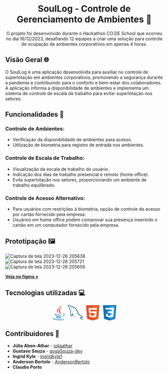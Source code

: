 <h1 align="center">
  SoulLog - Controle de Gerenciamento de Ambientes 🏢
</h1>

<p align="center">
O projeto foi desenvolvido durante o Hackathon CO.DE School que ocorreu no dia 16/12/2023, desafiando 12 equipes a criar uma solução para controle de ocupação de ambientes corporativos em apenas 4 horas.
</p>

## Visão Geral 🌐

O SoulLog é uma aplicação desenvolvida para auxiliar no controle de superlotação em ambientes corporativos, promovendo a segurança durante a pandemia e contribuindo para o conforto e bem-estar dos colaboradores. A aplicação informa a disponibilidade de ambientes e implementa um sistema de controle de escala de trabalho para evitar superlotação nos setores.

## Funcionalidades 🚀

### Controle de Ambientes:

- Verificação da disponibilidade de ambientes para acesso.
- Utilização de biometria para registro de entrada nos ambientes.

### Controle de Escala de Trabalho:

- Visualização da escala de trabalho do usuário.
- Indicação dos dias de trabalho presencial e remoto (home office).
- Evita superlotação nos setores, proporcionando um ambiente de trabalho equilibrado.

### Controle de Acesso Alternativo:

- Para usuários com restrições à biometria, opção de controle de acesso por cartão fornecido pela empresa.
- Usuários em home office podem comprovar sua presença inserindo o cartão em um computador fornecido pela empresa.

## Prototipação 🖼️

![Captura de tela 2023-12-26 205638](https://github.com/juliaathar/SoulLog-Hackathon-CO.DE-School/assets/125266093/c6cee881-b2b3-4892-b7ee-381848b77f69)
![Captura de tela 2023-12-26 205721](https://github.com/juliaathar/SoulLog-Hackathon-CO.DE-School/assets/125266093/4d70a0d8-6277-4fd2-a312-162d345f8616)
![Captura de tela 2023-12-26 205659](https://github.com/juliaathar/SoulLog-Hackathon-CO.DE-School/assets/125266093/3a1b0036-e0af-4193-8988-bd3f197d3fe8)


<a href="https://www.figma.com/file/YaU7aEO52rd33sQNLPvP6j/SoulLog?type=design&node-id=0-1&mode=design&t=AQRk1XVw0y92lG66-0"><strong>Veja no figma »</strong></a>

## Tecnologias utilizadas 💻

<div style="display: inline_block" align="center">
  <img align="center" alt="java" height="50" width="50" src="https://github.com/devicons/devicon/blob/master/icons/java/java-original.svg">
  <img align="center" alt="mysql" height="50" width="50" src="https://github.com/devicons/devicon/blob/master/icons/mysql/mysql-original.svg">
  <img align="center" alt="html" height="50" width="50" src="https://raw.githubusercontent.com/devicons/devicon/master/icons/html5/html5-original.svg">
  <img align="center" alt="css" height="50" width="50" src="https://raw.githubusercontent.com/devicons/devicon/master/icons/css3/css3-original.svg"> 
</div>

## Contribuidores 👥

* **Júlia Aben-Athar** - [juliaathar](https://github.com/juliaathar)
* **Gustavo Souza** - [gugaSouza-dev](https://github.com/gugaSouza-dev)
* **Ingrid Kyle** - [ingridkyle1](https://github.com/ingridkyle1)
* **Anderson Bertolo** - [AndersonBertolo](https://github.com/AndersonBertolo)
* **Claudio Porto**

